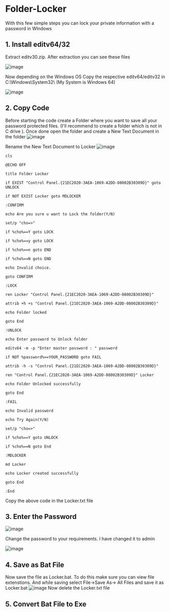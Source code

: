 # Folder-Locker
With this few simple steps you can lock your private information with a password in WIndows

## 1. Install editv64/32
Extract editv30.zip. After extraction you can see these files

![image](https://user-images.githubusercontent.com/36832858/36655846-7da23fa2-1b08-11e8-8f9f-274bd9ffb37e.png)

Now depending on the Windows OS Copy the respective editv64/editv32 in C:\Windows\System32\ (My System is Windows 64)

![image](https://user-images.githubusercontent.com/36832858/36655967-458420bc-1b09-11e8-8461-a908ab5585fb.png)

## 2. Copy Code
Before starting the code create a Folder where you want to save all your password protected files. (I'll recommend to create a folder which is not in C drive ). Once done open the folder and create a New Text Document in the folder
![image](https://user-images.githubusercontent.com/36832858/36656156-49924e62-1b0a-11e8-8b45-798bce6fe48a.png)

Rename the New Text Document to Locker
![image](https://user-images.githubusercontent.com/36832858/36656173-6240f26a-1b0a-11e8-99bf-a860035ec0ff.png)


```
cls

@ECHO OFF

title Folder Locker

if EXIST "Control Panel.{21EC2020-3AEA-1069-A2DD-08002B30309D}" goto UNLOCK

if NOT EXIST Locker goto MDLOCKER

:CONFIRM

echo Are you sure u want to Lock the folder(Y/N)

set/p "cho=>"

if %cho%==Y goto LOCK

if %cho%==y goto LOCK

if %cho%==n goto END

if %cho%==N goto END

echo Invalid choice.

goto CONFIRM

:LOCK

ren Locker "Control Panel.{21EC2020-3AEA-1069-A2DD-08002B30309D}"

attrib +h +s "Control Panel.{21EC2020-3AEA-1069-A2DD-08002B30309D}"

echo Folder locked

goto End

:UNLOCK

echo Enter password to Unlock folder

editv64 -m -p "Enter master password : " password

if NOT %password%==YOUR_PASSWORD goto FAIL

attrib -h -s "Control Panel.{21EC2020-3AEA-1069-A2DD-08002B30309D}"

ren "Control Panel.{21EC2020-3AEA-1069-A2DD-08002B30309D}" Locker

echo Folder Unlocked successfully

goto End

:FAIL

echo Invalid password

echo Try Again(Y/N)

set/p "cho=>"

if %cho%==Y goto UNLOCK

if %cho%==N goto End

:MDLOCKER

md Locker

echo Locker created successfully

goto End

:End
```

Copy the above code in the Locker.txt file

## 3. Enter the Password

![image](https://user-images.githubusercontent.com/36832858/36658883-d10a4056-1b15-11e8-90de-9e87f1e9575b.png)

Change the password to your requirements. I have changed it to admin

![image](https://user-images.githubusercontent.com/36832858/36658951-1702dec4-1b16-11e8-919f-635a870d9569.png)

## 4. Save as Bat File
Now save the file as Locker.bat. To do this make sure you can view file extenstions. And while saving select File->Save As-> All Files and save it as Locker.bat
![image](https://user-images.githubusercontent.com/36832858/36659034-71619a86-1b16-11e8-8193-8de7c5e0072d.png)
Now delete the Locker.txt file
## 5. Convert Bat File to Exe

